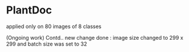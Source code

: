 # PlantDoc

applied only on 80 images of 8 classes

(Ongoing work)
Contd..
new change done : image size changed to 299 x 299 and batch size was set to 32
